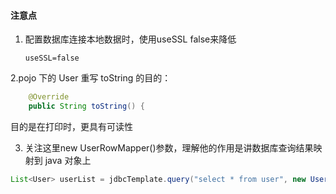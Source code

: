 #### 注意点

1. 配置数据库连接本地数据时，使用useSSL false来降低
   ```
   useSSL=false
   ```

2.pojo 下的 User 重写 toString 的目的：

```java
    @Override
    public String toString() {
```

目的是在打印时，更具有可读性

3. 关注这里new UserRowMapper()参数，理解他的作用是讲数据库查询结果映射到 java 对象上

```java
List<User> userList = jdbcTemplate.query("select * from user", new UserRowMapper());
```
